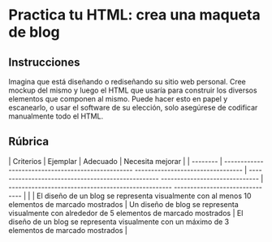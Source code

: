 # Practica tu HTML: crea una maqueta de blog

## Instrucciones

Imagina que está diseñando o rediseñando su sitio web personal. Cree mockup del mismo y luego el HTML que usaría para construir los diversos elementos que componen al mismo. Puede hacer esto en papel y escanearlo, o usar el software de su elección, solo asegúrese de codificar manualmente todo el HTML.

## Rúbrica

| Criterios | Ejemplar | Adecuado | Necesita mejorar |
| -------- | -------------------------------------------------- --------------------------------- | -------------------------------------------------- ------------------------------ | -------------------------------------------------- ------------------------------- |
| | El diseño de un blog se representa visualmente con al menos 10 elementos de marcado mostrados | Un diseño de blog se representa visualmente con alrededor de 5 elementos de marcado mostrados | El diseño de un blog se representa visualmente con un máximo de 3 elementos de marcado mostrados |
